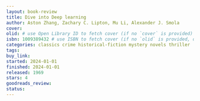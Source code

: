 ```yaml
---
layout: book-review
title: Dive into Deep learning
author: Aston Zhang, Zachary C. Lipton, Mu Li, Alexander J. Smola
cover:
olid: # use Open Library ID to fetch cover (if no `cover` is provided)
isbn: 1009389432 # use ISBN to fetch cover (if no `olid` is provided, dashes are optional)
categories: classics crime historical-fiction mystery novels thriller
tags: 
buy_link: 
started: 2024-01-01
finished: 2024-01-01
released: 1969
stars: 4
goodreads_review: 
status:
---
```


